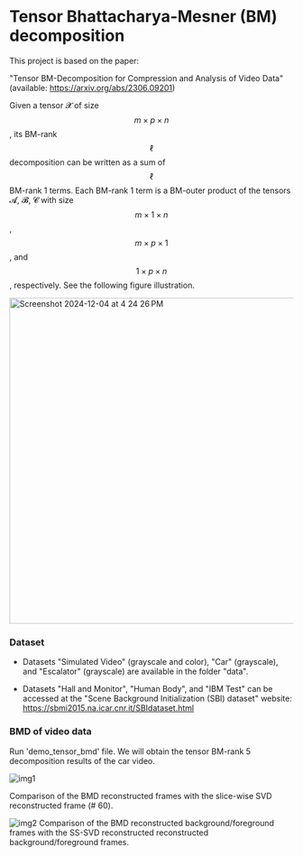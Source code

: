 # Tensor Bhattacharya-Mesner (BM) decomposition

This project is based on the paper:

"Tensor BM-Decomposition for Compression and Analysis of Video Data" (available: https://arxiv.org/abs/2306.09201)

Given a tensor 𝓧 of size $$m\times p \times n$$, its BM-rank $$\ell$$ decomposition can be written as a sum of $$\ell$$ BM-rank 1 terms. Each BM-rank 1 term is a BM-outer product of the tensors 𝓐, 𝓑, 𝓒 with size $$m\times 1 \times n$$, $$m \times p \times 1$$, and $$1 \times p \times n$$, respectively. See the following figure illustration.

<img width="578" alt="Screenshot 2024-12-04 at 4 24 26 PM" src="https://github.com/user-attachments/assets/2c16b701-796d-46b9-95d9-dc8f25291680">

### Dataset
- Datasets "Simulated Video" (grayscale and color), "Car" (grayscale), and "Escalator" (grayscale) are available in the folder "data".

- Datasets "Hall and Monitor", "Human Body", and "IBM Test" can be accessed at the "Scene Background Initialization (SBI) dataset" website: 
https://sbmi2015.na.icar.cnr.it/SBIdataset.html 

### BMD of video data
Run 'demo_tensor_bmd' file. We will obtain the tensor BM-rank 5 decomposition results of the car video.

![img1](https://github.com/user-attachments/assets/e75f36ab-ca9f-4bd0-9e74-927961e0a241)

Comparison of the BMD reconstructed frames with the slice-wise SVD reconstructed frame (\# 60).

![img2](https://github.com/user-attachments/assets/9725db47-0a8b-4334-8361-ba446e64679c)
Comparison of the BMD reconstructed background/foreground frames with the SS-SVD reconstructed reconstructed background/foreground frames.
